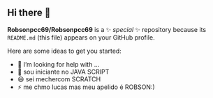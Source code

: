 ## Hi there 👋

**Robsonpcc69/Robsonpcc69** is a ✨ _special_ ✨ repository because its `README.md` (this file) appears on your GitHub profile.

Here are some ideas to get you started:

- 🤔 I’m looking for help with ...
- 💬  sou iniciante no JAVA SCRIPT
- 😄 sei mechercom SCRATCH
- ⚡ me chmo lucas mas meu apelido é ROBSON:)
